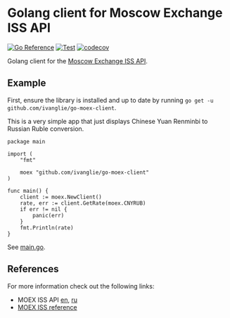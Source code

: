 # Golang client for Moscow Exchange ISS API

[![Go Reference](https://pkg.go.dev/badge/github.com/ivanglie/go-moex-client.svg)](https://pkg.go.dev/github.com/ivanglie/go-moex-client)
[![Test](https://github.com/ivanglie/go-moex-client/actions/workflows/test.yml/badge.svg)](https://github.com/ivanglie/go-moex-client/actions/workflows/test.yml)
[![codecov](https://codecov.io/gh/ivanglie/go-moex-client/branch/master/graph/badge.svg?token=W918OB580J)](https://codecov.io/gh/ivanglie/go-moex-client)

Golang client for the [Moscow Exchange ISS API](https://www.moex.com/a2920).

## Example

First, ensure the library is installed and up to date by running ```go get -u github.com/ivanglie/go-moex-client```.

This is a very simple app that just displays Chinese Yuan Renminbi to Russian Ruble conversion.

```golang
package main

import (
	"fmt"

	moex "github.com/ivanglie/go-moex-client"
)

func main() {
	client := moex.NewClient()
	rate, err := client.GetRate(moex.CNYRUB)
	if err != nil {
		panic(err)
	}
	fmt.Println(rate)
}
```
See [main.go](./_example/main.go).

## References

For more information check out the following links:

* MOEX ISS API [en](https://www.moex.com/a2920), [ru](https://www.moex.com/a2193)
* [MOEX ISS reference](https://iss.moex.com/iss/reference/)